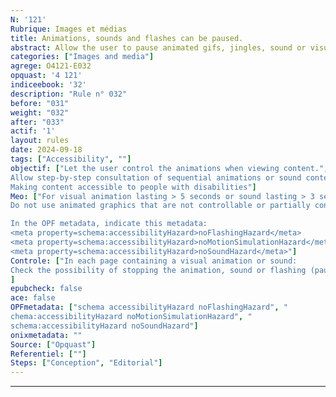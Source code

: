 ```yaml
---
N: '121'
Rubrique: Images et médias
title: Animations, sounds and flashes can be paused.
abstract: Allow the user to pause animated gifs, jingles, sound or visual animations
categories: ["Images and media"]
agrege: O4121-E032
opquast: '4 121'
indiceebook: '32'
description: "Rule n° 032"
before: "031"
weight: "032"
after: "033"
actif: '1'
layout: rules
date: 2024-09-18
tags: ["Accessibility", ""]
objectif: ["Let the user control the animations when viewing content.", "
Allow step-by-step consultation of sequential animations or sound content.", "
Making content accessible to people with disabilities"]
Meo: ["For visual animation lasting > 5 seconds or sound lasting > 3 seconds, systematically provide the multimedia object with the necessary control means: start, stop, mute or volume.
Do not use animated graphics that are not controllable or partially controllable by the user (animated gif images in particular).

In the OPF metadata, indicate this metadata:
<meta property=schema:accessibilityHazard>noFlashingHazard</meta>
<meta property=schema:accessibilityHazard>noMotionSimulationHazard</meta>
<meta property=schema:accessibilityHazard>noSoundHazard</meta>"]
Controle: ["In each page containing a visual animation or sound:
Check the possibility of stopping the animation, sound or flashing (pause, restart, sound volume if applicable)."
]
epubcheck: false
ace: false
OPFmetadata: ["schema accessibilityHazard noFlashingHazard", "
chema:accessibilityHazard noMotionSimulationHazard", "
schema:accessibilityHazard noSoundHazard"]
onixmetadata: ""
Source: ["Opquast"]
Referentiel: [""]
Steps: ["Conception", "Editorial"]
---
```

---